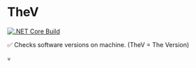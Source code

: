 # TheV
[![.NET Core Build](https://github.com/henkans/TheV/workflows/.NET%20Core%20Build/badge.svg)](https://github.com/henkans/TheV/actions?query=workflow%3A%22.NET+Core+Build%22)


:white_check_mark: Checks software versions on machine. (TheV = The Version)


:skull:
